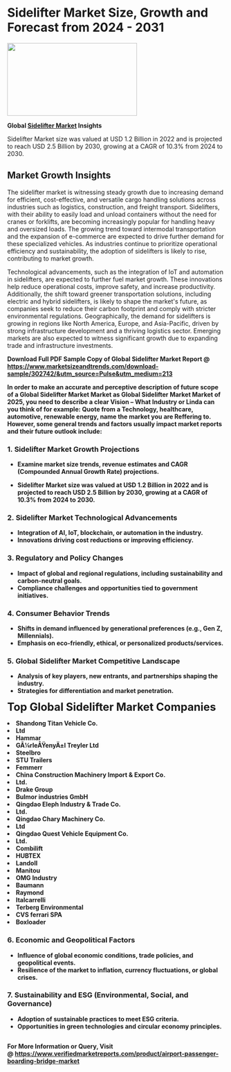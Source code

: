 <H1>Sidelifter Market Size, Growth and Forecast from 2024 - 2031</H1><img class="aligncenter size-medium wp-image-584254" src="https://thirdeyenews.in/wp-content/uploads/2024/09/Global-Market-Research-300x168.jpeg" alt="" width="300" height="168" /><p><strong>Global&nbsp;<a href="https://www.marketsizeandtrends.com/download-sample/302742/&amp;utm_source=Pulse&amp;utm_medium=213">Sidelifter Market</a> Insights</strong></p><p>Sidelifter Market size was valued at USD 1.2 Billion in 2022 and is projected to reach USD 2.5 Billion by 2030, growing at a CAGR of 10.3% from 2024 to 2030.</p><p><h2>Market Growth Insights</h2> <p>The sidelifter market is witnessing steady growth due to increasing demand for efficient, cost-effective, and versatile cargo handling solutions across industries such as logistics, construction, and freight transport. Sidelifters, with their ability to easily load and unload containers without the need for cranes or forklifts, are becoming increasingly popular for handling heavy and oversized loads. The growing trend toward intermodal transportation and the expansion of e-commerce are expected to drive further demand for these specialized vehicles. As industries continue to prioritize operational efficiency and sustainability, the adoption of sidelifters is likely to rise, contributing to market growth.</p> <p><strong></strong></p> <p>Technological advancements, such as the integration of IoT and automation in sidelifters, are expected to further fuel market growth. These innovations help reduce operational costs, improve safety, and increase productivity. Additionally, the shift toward greener transportation solutions, including electric and hybrid sidelifters, is likely to shape the market's future, as companies seek to reduce their carbon footprint and comply with stricter environmental regulations. Geographically, the demand for sidelifters is growing in regions like North America, Europe, and Asia-Pacific, driven by strong infrastructure development and a thriving logistics sector. Emerging markets are also expected to witness significant growth due to expanding trade and infrastructure investments. <p><strong></p><p><span class=""><strong>Download Full PDF Sample Copy of Global Sidelifter Market Report</strong> @ <a href="https://www.marketsizeandtrends.com/download-sample/302742/&amp;utm_source=Pulse&amp;utm_medium=213" target="_blank">https://www.marketsizeandtrends.com/download-sample/302742/&amp;utm_source=Pulse&amp;utm_medium=213</a></span></p><p>In order to make an accurate and perceptive description of future scope of a Global&nbsp;Sidelifter Market Market as Global&nbsp;Sidelifter Market Market of 2025, you need to describe a clear Vision &ndash; What Industry or Linda can you think of for example: Quote from a Technology, healthcare, automotive, renewable energy, name the market you are Reffering to. However, some general trends and factors usually impact market reports and their future outlook include:</p><h3>1.&nbsp;<strong>Sidelifter Market Growth Projections</strong></h3><ul><li>Examine market size trends, revenue estimates and CAGR (Compounded Annual Growth Rate) projections.</li><li><p>Sidelifter Market size was valued at USD 1.2 Billion in 2022 and is projected to reach USD 2.5 Billion by 2030, growing at a CAGR of 10.3% from 2024 to 2030.</p></li></ul><h3>2.&nbsp;<strong>Sidelifter Market Technological Advancements</strong></h3><ul><li>Integration of AI, IoT, blockchain, or automation in the industry.</li><li>Innovations driving cost reductions or improving efficiency.</li></ul><h3>3.&nbsp;<strong>Regulatory and Policy Changes</strong></h3><ul><li>Impact of global and regional regulations, including sustainability and carbon-neutral goals.</li><li>Compliance challenges and opportunities tied to government initiatives.</li></ul><h3>4.&nbsp;<strong>Consumer Behavior Trends</strong></h3><ul><li>Shifts in demand influenced by generational preferences (e.g., Gen Z, Millennials).</li><li>Emphasis on eco-friendly, ethical, or personalized products/services.</li></ul><h3>5.&nbsp;<strong>Global Sidelifter Market Competitive Landscape</strong></h3><ul><li>Analysis of key players, new entrants, and partnerships shaping the industry.</li><li>Strategies for differentiation and market penetration.</li></ul><p data-pm-slice="1 1 []"><span style="color: inherit; font-family: inherit; font-size: 25px;">Top Global Sidelifter Market Companies</span></p><div class="" data-test-id=""><p><li>Shandong Titan Vehicle Co.</li><li> Ltd</li><li> Hammar</li><li> GÃ¼rleÅŸenyÄ±l Treyler Ltd</li><li> Steelbro</li><li> STU Trailers</li><li> Femmerr</li><li> China Construction Machinery Import & Export Co.</li><li> Ltd.</li><li> Drake Group</li><li> Bulmor industries GmbH</li><li> Qingdao Eleph Industry & Trade Co.</li><li> Ltd.</li><li> Qingdao Chary Machinery Co.</li><li> Ltd</li><li> Qingdao Quest Vehicle Equipment Co.</li><li> Ltd.</li><li> Combilift</li><li> HUBTEX</li><li> Landoll</li><li> Manitou</li><li> OMG Industry</li><li> Baumann</li><li> Raymond</li><li> Italcarrelli</li><li> Terberg Environmental</li><li> CVS ferrari SPA</li><li> Boxloader</li></p></div><h3>6.&nbsp;<strong>Economic and Geopolitical Factors</strong></h3><ul><li>Influence of global economic conditions, trade policies, and geopolitical events.</li><li>Resilience of the market to inflation, currency fluctuations, or global crises.</li></ul><h3>7.&nbsp;<strong>Sustainability and ESG (Environmental, Social, and Governance)</strong></h3><ul><li>Adoption of sustainable practices to meet ESG criteria.</li><li>Opportunities in green technologies and circular economy principles.</li></ul><h2><strong style="font-size: 14px;">For More Information or Query, Visit @&nbsp;</strong><a style="background-color: #ffffff; font-size: 14px;" href="https://www.marketsizeandtrends.com/report/sidelifter-market/" target="_blank">https://www.verifiedmarketreports.com/product/airport-passenger-boarding-bridge-market</a></h2>
